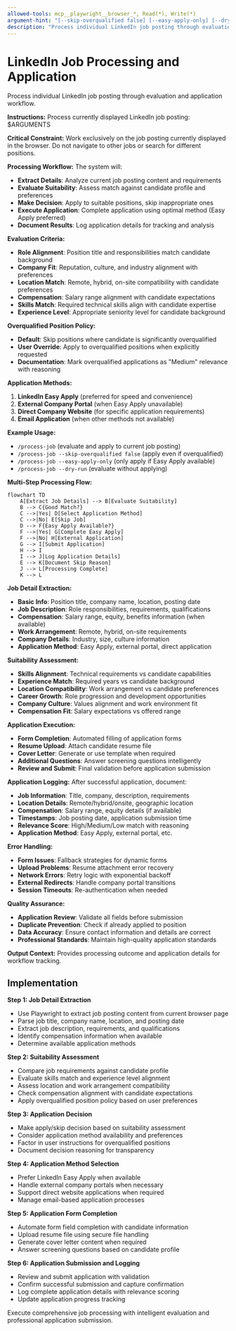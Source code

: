 ```yaml
---
allowed-tools: mcp__playwright__browser_*, Read(*), Write(*)
argument-hint: "[--skip-overqualified false] [--easy-apply-only] [--dry-run]"
description: "Process individual LinkedIn job posting through evaluation and application workflow"
---
```


# LinkedIn Job Processing and Application

Process individual LinkedIn job posting through evaluation and application workflow.

**Instructions:** 
Process currently displayed LinkedIn job posting: $ARGUMENTS

**Critical Constraint:** 
Work exclusively on the job posting currently displayed in the browser. Do not navigate to other jobs or search for different positions.

**Processing Workflow:**
The system will:
- **Extract Details**: Analyze current job posting content and requirements
- **Evaluate Suitability**: Assess match against candidate profile and preferences  
- **Make Decision**: Apply to suitable positions, skip inappropriate ones
- **Execute Application**: Complete application using optimal method (Easy Apply preferred)
- **Document Results**: Log application details for tracking and analysis

**Evaluation Criteria:**
- **Role Alignment**: Position title and responsibilities match candidate background
- **Company Fit**: Reputation, culture, and industry alignment with preferences
- **Location Match**: Remote, hybrid, on-site compatibility with candidate preferences
- **Compensation**: Salary range alignment with candidate expectations
- **Skills Match**: Required technical skills align with candidate expertise
- **Experience Level**: Appropriate seniority level for candidate background

**Overqualified Position Policy:**
- **Default**: Skip positions where candidate is significantly overqualified
- **User Override**: Apply to overqualified positions when explicitly requested
- **Documentation**: Mark overqualified applications as "Medium" relevance with reasoning

**Application Methods:**
1. **LinkedIn Easy Apply** (preferred for speed and convenience)
2. **External Company Portal** (when Easy Apply unavailable)
3. **Direct Company Website** (for specific application requirements)
4. **Email Application** (when other methods not available)

**Example Usage:**
- `/process-job` (evaluate and apply to current job posting)
- `/process-job --skip-overqualified false` (apply even if overqualified)
- `/process-job --easy-apply-only` (only apply if Easy Apply available)
- `/process-job --dry-run` (evaluate without applying)

**Multi-Step Processing Flow:**

```mermaid
flowchart TD
    A[Extract Job Details] --> B[Evaluate Suitability]
    B --> C{Good Match?}
    C -->|Yes| D[Select Application Method]
    C -->|No| E[Skip Job]
    D --> F{Easy Apply Available?}
    F -->|Yes| G[Complete Easy Apply]
    F -->|No| H[External Application]
    G --> I[Submit Application]
    H --> I
    I --> J[Log Application Details]
    E --> K[Document Skip Reason]
    J --> L[Processing Complete]
    K --> L
```

**Job Detail Extraction:**
- **Basic Info**: Position title, company name, location, posting date
- **Job Description**: Role responsibilities, requirements, qualifications
- **Compensation**: Salary range, equity, benefits information (when available)
- **Work Arrangement**: Remote, hybrid, on-site requirements
- **Company Details**: Industry, size, culture information
- **Application Method**: Easy Apply, external portal, direct application

**Suitability Assessment:**
- **Skills Alignment**: Technical requirements vs candidate capabilities
- **Experience Match**: Required years vs candidate background
- **Location Compatibility**: Work arrangement vs candidate preferences
- **Career Growth**: Role progression and development opportunities
- **Company Culture**: Values alignment and work environment fit
- **Compensation Fit**: Salary expectations vs offered range

**Application Execution:**
- **Form Completion**: Automated filling of application forms
- **Resume Upload**: Attach candidate resume file
- **Cover Letter**: Generate or use template when required
- **Additional Questions**: Answer screening questions intelligently
- **Review and Submit**: Final validation before application submission

**Application Logging:**
After successful application, document:
- **Job Information**: Title, company, description, requirements
- **Location Details**: Remote/hybrid/onsite, geographic location  
- **Compensation**: Salary range, equity details (if available)
- **Timestamps**: Job posting date, application submission time
- **Relevance Score**: High/Medium/Low match with reasoning
- **Application Method**: Easy Apply, external portal, etc.

**Error Handling:**
- **Form Issues**: Fallback strategies for dynamic forms
- **Upload Problems**: Resume attachment error recovery
- **Network Errors**: Retry logic with exponential backoff
- **External Redirects**: Handle company portal transitions
- **Session Timeouts**: Re-authentication when needed

**Quality Assurance:**
- **Application Review**: Validate all fields before submission
- **Duplicate Prevention**: Check if already applied to position
- **Data Accuracy**: Ensure contact information and details are correct
- **Professional Standards**: Maintain high-quality application standards

**Output Context:**
Provides processing outcome and application details for workflow tracking.

## Implementation

**Step 1: Job Detail Extraction**
- Use Playwright to extract job posting content from current browser page
- Parse job title, company name, location, and posting date
- Extract job description, requirements, and qualifications
- Identify compensation information when available
- Determine available application methods

**Step 2: Suitability Assessment**  
- Compare job requirements against candidate profile
- Evaluate skills match and experience level alignment
- Assess location and work arrangement compatibility
- Check compensation alignment with candidate expectations
- Apply overqualified position policy based on user preferences

**Step 3: Application Decision**
- Make apply/skip decision based on suitability assessment
- Consider application method availability and preferences
- Factor in user instructions for overqualified positions
- Document decision reasoning for transparency

**Step 4: Application Method Selection**
- Prefer LinkedIn Easy Apply when available
- Handle external company portals when necessary
- Support direct website applications when required
- Manage email-based application processes

**Step 5: Application Form Completion**
- Automate form field completion with candidate information
- Upload resume file using secure file handling
- Generate cover letter content when required
- Answer screening questions based on candidate profile

**Step 6: Application Submission and Logging**
- Review and submit application with validation
- Confirm successful submission and capture confirmation
- Log complete application details with relevance scoring
- Update application progress tracking

Execute comprehensive job processing with intelligent evaluation and professional application submission.